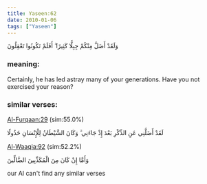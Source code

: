 ```yaml
---
title: Yaseen:62
date: 2010-01-06
tags: ["Yaseen"]
---
```

وَلَقَدْ أَضَلَّ مِنْكُمْ جِبِلًّا كَثِيرًا ۖ أَفَلَمْ تَكُونُوا تَعْقِلُونَ
### meaning: 
Certainly, he has led astray many of your generations. Have you not exercised your reason?
### similar verses: 

[Al-Furqaan:29](/25/29) (sim:55.0%)

لَقَدْ أَضَلَّنِي عَنِ الذِّكْرِ بَعْدَ إِذْ جَاءَنِي ۗ وَكَانَ الشَّيْطَانُ لِلْإِنْسَانِ خَذُولًا

[Al-Waaqia:92](/56/92) (sim:52.2%)

وَأَمَّا إِنْ كَانَ مِنَ الْمُكَذِّبِينَ الضَّالِّينَ

our AI can't find any similar verses


